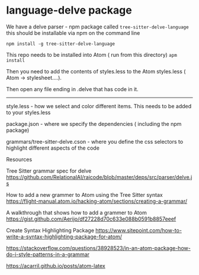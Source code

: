 # language-delve package

We have a delve parser - npm package called ```tree-sitter-delve-language```
this should be installable via npm on the command line

```npm install -g tree-sitter-delve-language```


This repo needs to be installed into Atom ( run from this directory)
```apm install```

Then you need to add the contents of styles.less to the Atom styles.less ( Atom -> stylesheet....). 

Then open any file ending in .delve that has code in it.

---

style.less - how we select and color different items. This needs to be added to your styles.less 


package.json - where we specify the dependencies ( including the npm package)

grammars/tree-sitter-delve.cson - where you define the css selectors to highlight different aspects of the code


Resources

Tree Sitter grammar spec for delve
https://github.com/RelationalAI/raicode/blob/master/deps/src/parser/delve.js

How to add a new grammer to Atom using the Tree Sitter syntax
https://flight-manual.atom.io/hacking-atom/sections/creating-a-grammar/

A walkthrough that shows how to add a grammer to Atom
https://gist.github.com/Aerijo/df27228d70c633e088b0591b8857eeef

Create Syntax Highlighting Package
https://www.sitepoint.com/how-to-write-a-syntax-highlighting-package-for-atom/

https://stackoverflow.com/questions/38928523/in-an-atom-package-how-do-i-style-patterns-in-a-grammar

https://acarril.github.io/posts/atom-latex